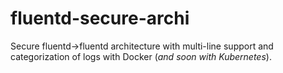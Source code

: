 # fluentd-secure-archi
Secure fluentd->fluentd architecture with multi-line support and categorization of logs with Docker (*and soon with Kubernetes*).
